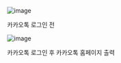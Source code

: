 ![image](https://github.com/kimsinyoung2/Cordova/assets/105351819/f4c43402-87e7-4838-8f56-77a94f18f860)


카카오톡 로그인 전

![image](https://github.com/kimsinyoung2/Cordova/assets/105351819/c31d5617-ae12-43fc-83f3-e503881603a2)


카카오톡 로그인 후 카카오톡 홈페이지 출력
